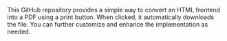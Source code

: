 This GitHub repository provides a simple way to convert an HTML frontend into a PDF using a print button. When clicked, it automatically downloads the file. You can further customize and enhance the implementation as needed.
